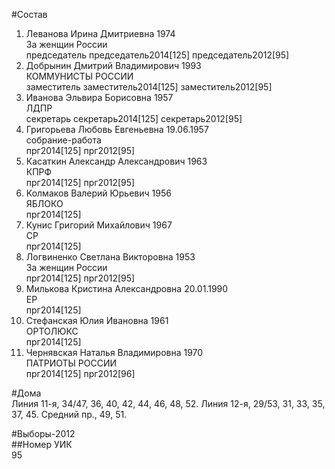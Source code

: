 #Состав  
1. Леванова Ирина Дмитриевна 1974  
    За женщин России  
    председатель председатель2014[125] председатель2012[95]  
2. Добрынин Дмитрий Владимирович 1993  
    КОММУНИСТЫ РОССИИ  
    заместитель заместитель2014[125] заместитель2012[95]  
3. Иванова Эльвира Борисовна 1957  
    ЛДПР  
    секретарь секретарь2014[125] секретарь2012[95]  
4. Григорьева Любовь Евгеньевна 19.06.1957  
    собрание-работа  
    прг2014[125] прг2012[95]  
5. Касаткин Александр Александрович 1963  
    КПРФ  
    прг2014[125] прг2012[95]  
6. Колмаков Валерий Юрьевич 1956  
    ЯБЛОКО  
    прг2014[125]  
7. Кунис Григорий Михайлович 1967  
    СР  
    прг2014[125]  
8. Логвиненко Светлана Викторовна 1953  
    За женщин России  
    прг2014[125] прг2012[95]  
9. Милькова Кристина Александровна 20.01.1990  
    ЕР  
    прг2014[125]  
10. Стефанская Юлия Ивановна 1961  
    ОРТОЛЮКС  
    прг2014[125]  
11. Чернявская Наталья Владимировна 1970  
    ПАТРИОТЫ РОССИИ  
    прг2014[125] прг2012[96]  
  
#Дома  
Линия 11-я,     34/47, 36, 40, 42, 44, 46, 48, 52. Линия 12-я,     29/53, 31, 33, 35, 37, 45. Средний пр.,     49, 51.  
  
#Выборы-2012  
##Номер УИК  
95  
